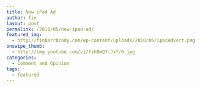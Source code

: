 ```yaml
---
title: New iPad Ad
author: fin
layout: post
permalink: /2010/05/new-ipad-ad/
featured_img:
  - http://finbarrbrady.com/wp-content/uploads/2010/05/ipadAdvert.png
onswipe_thumb:
  - http://img.youtube.com/vi/fihOmQY-JxY/0.jpg
categories:
  - Comment and Opinion
tags:
  - featured
---
```

